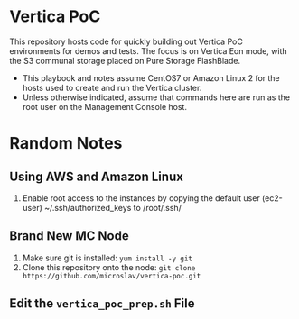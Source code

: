 # Vertica PoC
This repository hosts code for quickly building out Vertica PoC environments for demos and tests. The focus is on Vertica Eon mode, with the S3 communal storage placed on Pure Storage FlashBlade.

- This playbook and notes assume CentOS7 or Amazon Linux 2 for the hosts used to create and run the Vertica cluster.
- Unless otherwise indicated, assume that commands here are run as the root user on the Management Console host.

# Random Notes

## Using AWS and Amazon Linux
1. Enable root access to the instances by copying the default user (ec2-user) ~/.ssh/authorized_keys to /root/.ssh/

## Brand New MC Node
1. Make sure git is installed: `yum install -y git`
2. Clone this repository onto the node: `git clone https://github.com/microslav/vertica-poc.git`

## Edit the `vertica_poc_prep.sh` File
